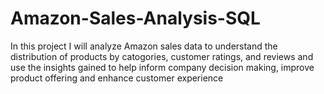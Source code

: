 # Amazon-Sales-Analysis-SQL
In this project I will analyze Amazon sales data to understand the distribution of products by catogories, customer ratings, and reviews and use the insights gained to help inform company decision making, improve product offering and enhance customer experience
